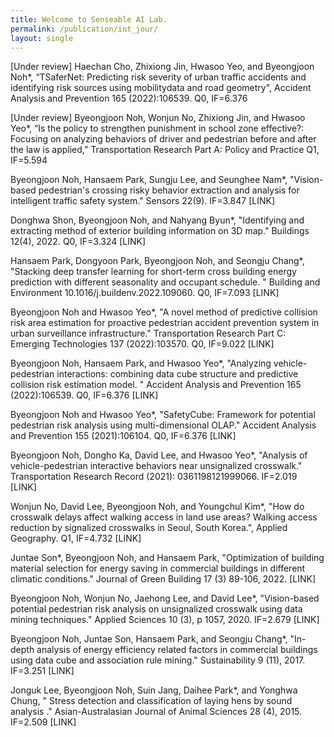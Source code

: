 ```yaml
---
title: Welcome to Senseable AI Lab.
permalink: /publication/int_jour/
layout: single
---
```


[Under review] Haechan Cho, Zhixiong Jin, Hwasoo Yeo, and Byeongjoon Noh*, “TSaferNet: Predicting risk severity of urban traffic accidents and identifying risk sources using mobilitydata and road geometry",   Accident Analysis and Prevention 165 (2022):106539. Q0, IF=6.376

[Under review] Byeongjoon Noh, Wonjun No, Zhixiong Jin, and Hwasoo Yeo*, “Is the policy to strengthen punishment in school zone effective?: Focusing on analyzing behaviors of driver and pedestrian before and after the law is applied,” Transportation Research Part A: Policy and Practice Q1, IF=5.594

Byeongjoon Noh, Hansaem Park, Sungju Lee, and Seunghee Nam*, "Vision-based pedestrian's crossing risky behavior extraction and analysis for intelligent traffic safety system." Sensors 22(9). IF=3.847 [LINK]

Donghwa Shon, Byeongjoon Noh, and Nahyang Byun*, "Identifying and extracting method of exterior building information on 3D map."
Buildings 12(4), 2022. Q0, IF=3.324 [LINK]

Hansaem Park, Dongyoon Park, Byeongjoon Noh, and Seongju Chang*, "Stacking deep transfer learning for short-term cross building energy prediction  with different seasonality and occupant schedule. " Building and Environment 10.1016/j.buildenv.2022.109060.  Q0, IF=7.093 [LINK]

Byeongjoon Noh and Hwasoo Yeo*, "A novel method of predictive collision risk area estimation for proactive pedestrian accident prevention system in urban surveillance infrastructure." Transportation Research Part C: Emerging Technologies 137 (2022):103570. Q0, IF=9.022 [LINK]

Byeongjoon Noh, Hansaem Park, and Hwasoo Yeo*, "Analyzing vehicle-pedestrian interactions: combining data cube structure and predictive collision risk estimation model. " Accident Analysis and Prevention 165 (2022):106539. Q0, IF=6.376 [LINK]  

Byeongjoon Noh and Hwasoo Yeo*,  "SafetyCube: Framework for potential pedestrian risk analysis using multi-dimensional OLAP." Accident Analysis and Prevention 155 (2021):106104. Q0, IF=6.376 [LINK]

Byeongjoon Noh, Dongho Ka, David Lee, and Hwasoo Yeo*, "Analysis of vehicle-pedestrian interactive behaviors near unsignalized crosswalk." Transportation Research Record (2021): 0361198121999066. IF=2.019 [LINK]

 Wonjun No, David Lee, Byeongjoon Noh, and Youngchul Kim*, "How do crosswalk delays affect walking access in land use areas? Walking access reduction by signalized crosswalks in Seoul, South Korea.", Applied Geography. Q1, IF=4.732 [LINK]

Juntae Son*, Byeongjoon Noh,  and Hansaem Park, "Optimization of building material selection for energy saving in commercial buildings in different climatic conditions." Journal of Green Building 17 (3) 89-106, 2022. [LINK]

Byeongjoon Noh, Wonjun No, Jaehong Lee, and David Lee*, "Vision-based potential pedestrian risk analysis on unsignalized crosswalk using data mining techniques." Applied Sciences 10 (3), p 1057, 2020. IF=2.679 [LINK]

Byeongjoon Noh,  Juntae Son, Hansaem Park, and Seongju Chang*, "In-depth analysis of energy efficiency related factors in commercial buildings using data cube and association rule mining." Sustainability 9 (11), 2017. IF=3.251 [LINK]

Jonguk Lee, Byeongjoon Noh,  Suin Jang, Daihee Park*, and Yonghwa Chung, " Stress detection and classification of laying hens by sound analysis ." Asian-Australasian Journal of Animal Sciences 28 (4), 2015. IF=2.509 [LINK]
